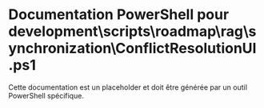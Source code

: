 # Documentation PowerShell pour development\scripts\roadmap\rag\synchronization\ConflictResolutionUI.ps1

Cette documentation est un placeholder et doit être générée par un outil PowerShell spécifique.
